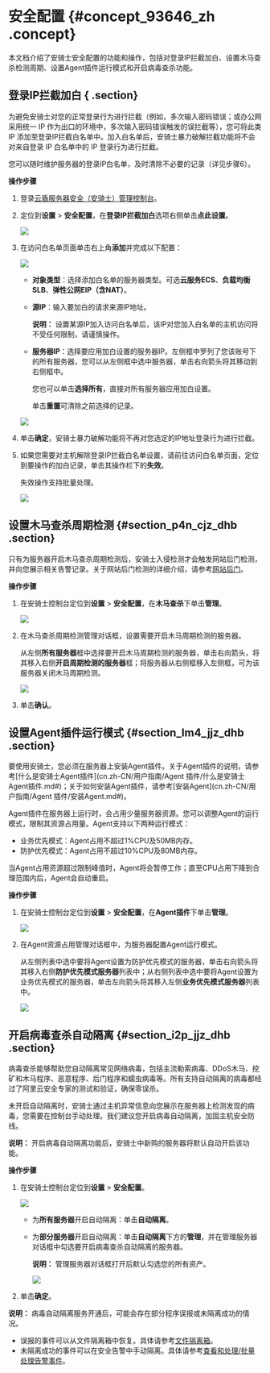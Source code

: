 # 安全配置 {#concept_93646_zh .concept}

本文档介绍了安骑士安全配置的功能和操作，包括对登录IP拦截加白、设置木马查杀检测周期、设置Agent插件运行模式和开启病毒查杀功能。

## 登录IP拦截加白 { .section}

为避免安骑士对您的正常登录行为进行拦截（例如，多次输入密码错误；或办公网采用统一 IP 作为出口的环境中，多次输入密码错误触发的误拦截等），您可将此类 IP 添加至登录IP拦截白名单中。加入白名单后，安骑士暴力破解拦截功能将不会对来自登录 IP 白名单中的 IP 登录行为进行拦截。

您可以随时维护服务器的登录IP白名单，及时清除不必要的记录（详见步骤6）。

**操作步骤**

1.  登录[云盾服务器安全（安骑士）管理控制台](https://yundun.console.aliyun.com/?p=aqs#/)。
2.  定位到**设置** \> **安全配置**，在**登录IP拦截加白**选项右侧单击**点此设置**。

    ![](http://static-aliyun-doc.oss-cn-hangzhou.aliyuncs.com/assets/img/82021/155384211335884_zh-CN.png)

3.  在访问白名单页面单击右上角**添加**并完成以下配置：

    ![](http://static-aliyun-doc.oss-cn-hangzhou.aliyuncs.com/assets/img/82021/155384211335885_zh-CN.png)

    -   **对象类型**：选择添加白名单的服务器类型。可选**云服务ECS**、**负载均衡SLB**、**弹性公网EIP（含NAT）**。
    -   **源IP**：输入要加白的请求来源IP地址。

        **说明：** 设置某源IP加入访问白名单后，该IP对您加入白名单的主机访问将不受任何限制，请谨慎操作。

    -   **服务器IP**：选择要应用加白设置的服务器IP。左侧框中罗列了您该账号下的所有服务器，您可以从左侧框中选中服务器，单击右向箭头将其移动到右侧框中。

        您也可以单击**选择所有**，直接对所有服务器应用加白设置。

        单击**重置**可清除之前选择的记录。

    ![](http://static-aliyun-doc.oss-cn-hangzhou.aliyuncs.com/assets/img/82021/155384211341343_zh-CN.png)

4.  单击**确定**，安骑士暴力破解功能将不再对您选定的IP地址登录行为进行拦截。
5.  如果您需要对主机解除登录IP拦截白名单设置，请前往访问白名单页面，定位到要操作的加白记录，单击其操作栏下的**失效**。

    失效操作支持批量处理。

    ![](http://static-aliyun-doc.oss-cn-hangzhou.aliyuncs.com/assets/img/82021/155384211335889_zh-CN.png)


## 设置木马查杀周期检测 {#section_p4n_cjz_dhb .section}

只有为服务器开启木马查杀周期检测后，安骑士入侵检测才会触发网站后门检测，并向您展示相关告警记录。关于网站后门检测的详细介绍，请参考[网站后门](cn.zh-CN/用户指南/入侵检测/网站后门.md#)。

**操作步骤**

1.  在安骑士控制台定位到**设置** \> **安全配置**，在**木马查杀**下单击**管理**。

    ![](http://static-aliyun-doc.oss-cn-hangzhou.aliyuncs.com/assets/img/82021/155384211341336_zh-CN.png)

2.  在木马查杀周期检测管理对话框，设置需要开启木马周期检测的服务器。

    从左侧**所有服务器**框中选择要开启木马周期检测的服务器，单击右向箭头，将其移入右侧**开启周期检测的服务器**框；将服务器从右侧框移入左侧框，可为该服务器关闭木马周期检测。

    ![](http://static-aliyun-doc.oss-cn-hangzhou.aliyuncs.com/assets/img/82021/155384211341337_zh-CN.png)

3.  单击**确认**。

## 设置Agent插件运行模式 {#section_lm4_jjz_dhb .section}

要使用安骑士，您必须在服务器上安装Agent插件。关于Agent插件的说明，请参考[什么是安骑士Agent插件](cn.zh-CN/用户指南/Agent 插件/什么是安骑士Agent插件.md#)；关于如何安装Agent插件，请参考[安装Agent](cn.zh-CN/用户指南/Agent 插件/安装Agent.md#)。

Agent插件在服务器上运行时，会占用少量服务器资源。您可以调整Agent的运行模式，限制其资源占用量。Agent支持以下两种运行模式：

-   业务优先模式：Agent占用不超过1%CPU及50MB内存。
-   防护优先模式：Agent占用不超过10%CPU及80MB内存。

当Agent占用资源超过限制峰值时，Agent将会暂停工作；直至CPU占用下降到合理范围内后，Agent会自动重启。

**操作步骤**

1.  在安骑士控制台定位到**设置** \> **安全配置**，在**Agent插件**下单击**管理**。

    ![](http://static-aliyun-doc.oss-cn-hangzhou.aliyuncs.com/assets/img/82021/155384211341333_zh-CN.png)

2.  在Agent资源占用管理对话框中，为服务器配置Agent运行模式。

    从左侧列表中选中要将Agent设置为防护优先模式的服务器，单击右向箭头将其移入右侧**防护优先模式服务器**列表中；从右侧列表中选中要将Agent设置为业务优先模式的服务器，单击左向箭头将其移入左侧**业务优先模式服务器**列表中。

    ![](http://static-aliyun-doc.oss-cn-hangzhou.aliyuncs.com/assets/img/82021/155384211341334_zh-CN.png)


## 开启病毒查杀自动隔离 {#section_i2p_jjz_dhb .section}

病毒查杀能够帮助您自动隔离常见网络病毒，包括主流勒索病毒、DDoS木马、挖矿和木马程序、恶意程序、后门程序和蠕虫病毒等。所有支持自动隔离的病毒都经过了阿里云安全专家的测试和验证，确保零误杀。

未开启自动隔离时，安骑士通过主机异常信息向您展示在服务器上检测发现的病毒，您需要在控制台手动处理。我们建议您开启病毒自动隔离，加固主机安全防线。

**说明：** 开启病毒自动隔离功能后，安骑士中新购的服务器将默认自动开启该功能。

**操作步骤**

1.  在安骑士控制台定位到**设置** \> **安全配置**。

    ![](http://static-aliyun-doc.oss-cn-hangzhou.aliyuncs.com/assets/img/82021/155384211341338_zh-CN.png)

    -   为**所有服务器**开启自动隔离：单击**自动隔离**。
    -   为**部分服务器**开启自动隔离：单击**自动隔离**下方的**管理**，并在管理服务器对话框中勾选要开启病毒查杀自动隔离的服务器。

        **说明：** 管理服务器对话框打开后默认勾选您的所有资产。

        ![](http://static-aliyun-doc.oss-cn-hangzhou.aliyuncs.com/assets/img/82021/155384211441339_zh-CN.png)

2.  单击**确定**。

**说明：** 病毒自动隔离服务开通后，可能会存在部分程序误报或未隔离成功的情况。

-   误报的事件可以从文件隔离箱中恢复。具体请参考[文件隔离箱](cn.zh-CN/用户指南/入侵检测/主机异常/文件隔离箱.md#)。
-   未隔离成功的事件可以在安全告警中手动隔离。具体请参考[查看和处理/批量处理告警事件](cn.zh-CN/用户指南/入侵检测/主机异常/查看和处理__批量处理主机异常事件.md#)。

